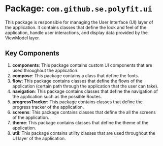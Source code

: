 # Package: `com.github.se.polyfit.ui`

This package is responsible for managing the User Interface (UI) layer of the application. It
contains classes that define the look and feel of the application, handle user interactions, and
display data provided by the ViewModel layer.

## Key Components

1. **components**: This package contains custom UI components that are used throughout the
   application.
2. **compose**: This package contains a class that define the fonts.
3. **flow**: This package contains classes that define the flows of the application (certain path
   through the application that the user can take).
4. **navigation**: This package contains classes that define the navigation of the application such
   as the possible Routes.
5. **progressTracker**: This package contains classes that define the progress tracker of the
   application.
6. **screens**: This package contains classes that define the all the screens of the application.
7. **theme**: This package contains classes that define the theme of the application.
8. **util**: This package contains utility classes that are used throughout the UI layer of the
   application.